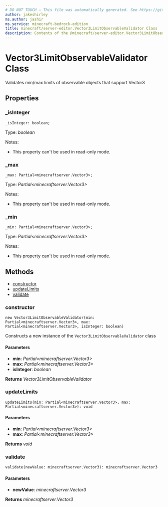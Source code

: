 ```yaml
---
# DO NOT TOUCH — This file was automatically generated. See https://github.com/mojang/minecraftapidocsgenerator to modify descriptions, examples, etc.
author: jakeshirley
ms.author: jashir
ms.service: minecraft-bedrock-edition
title: minecraft/server-editor.Vector3LimitObservableValidator Class
description: Contents of the @minecraft/server-editor.Vector3LimitObservableValidator class.
---
```

# Vector3LimitObservableValidator Class

Validates min/max limits of observable objects that support Vector3

## Properties

### **_isInteger**
`_isInteger: boolean;`

Type: *boolean*

Notes:
  - This property can't be used in read-only mode.

### **_max**
`_max: Partial<minecraftserver.Vector3>;`

Type: *Partial<minecraftserver.Vector3>*

Notes:
  - This property can't be used in read-only mode.

### **_min**
`_min: Partial<minecraftserver.Vector3>;`

Type: *Partial<minecraftserver.Vector3>*

Notes:
  - This property can't be used in read-only mode.

## Methods
- [constructor](#(constructor))
- [updateLimits](#updatelimits)
- [validate](#validate)

### **constructor**
`
new Vector3LimitObservableValidator(min: Partial<minecraftserver.Vector3>, max: Partial<minecraftserver.Vector3>, isInteger: boolean)
`

Constructs a new instance of the `Vector3LimitObservableValidator` class

#### **Parameters**
- **min**: *Partial<minecraftserver.Vector3>*
- **max**: *Partial<minecraftserver.Vector3>*
- **isInteger**: *boolean*

**Returns** *Vector3LimitObservableValidator*

### **updateLimits**
`
updateLimits(min: Partial<minecraftserver.Vector3>, max: Partial<minecraftserver.Vector3>): void
`

#### **Parameters**
- **min**: *Partial<minecraftserver.Vector3>*
- **max**: *Partial<minecraftserver.Vector3>*

**Returns** *void*

### **validate**
`
validate(newValue: minecraftserver.Vector3): minecraftserver.Vector3
`

#### **Parameters**
- **newValue**: *minecraftserver.Vector3*

**Returns** *minecraftserver.Vector3*

